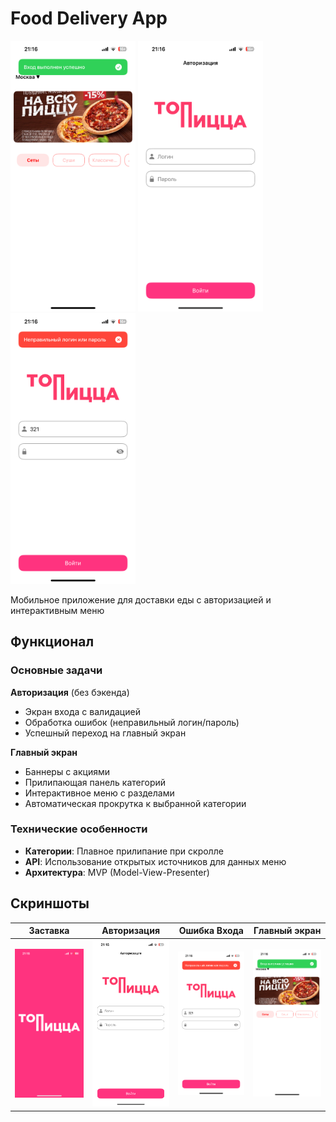 # Food Delivery App

<img src="IMG_0664.PNG" width="200" alt="Главный экран"> <img src="IMG_0662.PNG" width="200" alt="Экран авторизации"> <img src="IMG_0663.PNG" width="200" alt="Ошибка авторизации">

Мобильное приложение для доставки еды с авторизацией и интерактивным меню

## Функционал

### Основные задачи
 **Авторизация** (без бэкенда)  
- Экран входа с валидацией
- Обработка ошибок (неправильный логин/пароль)
- Успешный переход на главный экран

 **Главный экран**  
- Баннеры с акциями 
- Прилипающая панель категорий
- Интерактивное меню с разделами
- Автоматическая прокрутка к выбранной категории

### Технические особенности
- **Категории**: Плавное прилипание при скролле
- **API**: Использование открытых источников для данных меню
- **Архитектура**: MVP (Model-View-Presenter)

## Скриншоты

| Заставка | Авторизация | Ошибка Входа | Главный экран |
|-------------|--------------|---------------|---------------|
| <img src="IMG_0661.PNG" width="150"> | <img src="IMG_0662.PNG" width="150"> | <img src="IMG_0663.PNG" width="150"> | <img src="IMG_0664.PNG" width="150"> |

